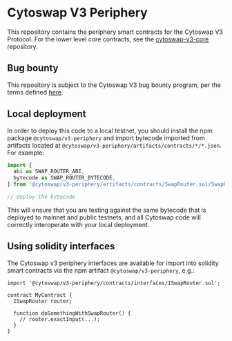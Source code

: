 # Cytoswap V3 Periphery

This repository contains the periphery smart contracts for the Cytoswap V3 Protocol.
For the lower level core contracts, see the [cytoswap-v3-core](https://gitlab.snapresearch.io/swapnity/uniswap-sdk-core)
repository.

## Bug bounty

This repository is subject to the Cytoswap V3 bug bounty program,
per the terms defined [here](./bug-bounty.md).

## Local deployment

In order to deploy this code to a local testnet, you should install the npm package
`@cytoswap/v3-periphery`
and import bytecode imported from artifacts located at
`@cytoswap/v3-periphery/artifacts/contracts/*/*.json`.
For example:

```typescript
import {
  abi as SWAP_ROUTER_ABI,
  bytecode as SWAP_ROUTER_BYTECODE,
} from '@cytoswap/v3-periphery/artifacts/contracts/SwapRouter.sol/SwapRouter.json'

// deploy the bytecode
```

This will ensure that you are testing against the same bytecode that is deployed to
mainnet and public testnets, and all Cytoswap code will correctly interoperate with
your local deployment.

## Using solidity interfaces

The Cytoswap v3 periphery interfaces are available for import into solidity smart contracts
via the npm artifact `@cytoswap/v3-periphery`, e.g.:

```solidity
import '@cytoswap/v3-periphery/contracts/interfaces/ISwapRouter.sol';

contract MyContract {
  ISwapRouter router;

  function doSomethingWithSwapRouter() {
    // router.exactInput(...);
  }
}

```
